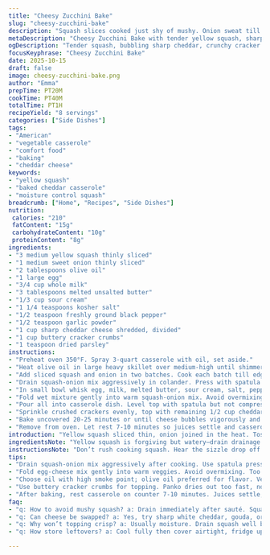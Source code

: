 ```yaml
---
title: "Cheesy Zucchini Bake"
slug: "cheesy-zucchini-bake"
description: "Squash slices cooked just shy of mushy. Onion sweat till translucence with hints of caramel. Egg and sour cream combine with melted butter and sharp cheddar. Cracker topping browned crisp with cheese melting golden. Oven roasted till bubbling, scent of garlic and cheddar filling the kitchen. Crunch contrasts the tender squash. Make ahead friendly, easy substitutions for cheese and cream. Simple, flexible squash casserole that sings comfort. Watch for moisture drain or casserole sogginess. Visual and tactile cues guide doneness more than clocks."
metaDescription: "Cheesy Zucchini Bake with tender yellow squash, sharp cheddar, buttery cracker topping. Moisture managed, baked bubbly crisp. Slices clean, savory, accented by garlic."
ogDescription: "Tender squash, bubbling sharp cheddar, crunchy cracker top browns golden. Manage moisture, watch sizzle stop, rest before serving. Classic American squash casserole."
focusKeyphrase: "Cheesy Zucchini Bake"
date: 2025-10-15
draft: false
image: cheesy-zucchini-bake.png
author: "Emma"
prepTime: PT20M
cookTime: PT40M
totalTime: PT1H
recipeYield: "8 servings"
categories: ["Side Dishes"]
tags:
- "American"
- "vegetable casserole"
- "comfort food"
- "baking"
- "cheddar cheese"
keywords:
- "yellow squash"
- "baked cheddar casserole"
- "moisture control squash"
breadcrumb: ["Home", "Recipes", "Side Dishes"]
nutrition: 
 calories: "210"
 fatContent: "15g"
 carbohydrateContent: "10g"
 proteinContent: "8g"
ingredients:
- "3 medium yellow squash thinly sliced"
- "1 medium sweet onion thinly sliced"
- "2 tablespoons olive oil"
- "1 large egg"
- "3/4 cup whole milk"
- "3 tablespoons melted unsalted butter"
- "1/3 cup sour cream"
- "1 1/4 teaspoons kosher salt"
- "1/2 teaspoon freshly ground black pepper"
- "1/2 teaspoon garlic powder"
- "1 cup sharp cheddar cheese shredded, divided"
- "1 cup buttery cracker crumbs"
- "1 teaspoon dried parsley"
instructions:
- "Preheat oven 350°F. Spray 3-quart casserole with oil, set aside."
- "Heat olive oil in large heavy skillet over medium-high until shimmering but not smoking."
- "Add sliced squash and onion in two batches. Cook each batch till edges wrinkle slightly and release faint sizzling moisture, about 4-6 minutes per batch. Don't let soften to mush, subtle snap remains."
- "Drain squash-onion mix aggressively in colander. Press with spatula to wring excess water or use paper towels to pat dry. Transfer to large bowl."
- "In small bowl whisk egg, milk, melted butter, sour cream, salt, pepper, garlic powder, and 1/2 cup cheddar thoroughly till mixture loosens and creamy."
- "Fold wet mixture gently into warm squash-onion mix. Avoid overmixing lest squash break down further; keep chunks intact."
- "Pour all into casserole dish. Level top with spatula but not compressed."
- "Sprinkle crushed crackers evenly, top with remaining 1/2 cup cheddar and dried parsley."
- "Bake uncovered 20-25 minutes or until cheese bubbles vigorously and cracker topping colors golden brown with toasty hints."
- "Remove from oven. Let rest 7-10 minutes so juices settle and casserole firms. Serve warm."
introduction: "Yellow squash sliced thin, onion joined in the heat. Tossed in olive oil till they're softening but hold their shape. Moisture gets squeezed out—crucial, trust me. Creamy mixture of egg, melted butter, sour cream, and sharp cheddar pulls everything together. Baking makes squash tender without slipping into soggy mush. Top crowned with buttery cracker crumbs, extra cheddar for that browning. Crisp, bubbly, with garlic aroma riding high. You’ll want to skip the usual soggy casseroles. Timing is a rough guide; watch the color and bubbles. Tried it with goat cheese once—added a nice tang but lost some crisp. This one’s more classic but always welcome on the table."
ingredientsNote: "Yellow squash is forgiving but watery—drain drainage no less than 5 minutes vital to avoid watery messes. Olive oil is best for flavor and high smoke point; vegetable oil works but less flavor. Cheddar can be swapped for sharp white cheddar, gouda or even pepper jack if you want heat. Sour cream balances richness; Greek yogurt is a fair substitute but impacts moisture slightly. Crackers for topping must be buttery or they’ll crisp hard but lack flavor—panko crumbs aren’t the same. Salt measured carefully because cheese adds salt already. Fresh garlic powder always better than dried for aroma punch; skip if fresh garlic is on hand but cook briefly in oil first to soften bite. Butter melted warm but not browned prevents harsh caramel flavors."
instructionsNote: "Don’t rush cooking squash. Hear the sizzle drop off and edges curling means perfect doneness. Overcooked squash turns to glue on baking. Drain thoroughly or casserole will be swampy. Gentle folding with wet egg-cheese mix keeps texture but ensures flavor penetration. Avoid vigorous stirring. Use quality casserole dish for even heat distribution; metal heats fastest, ceramic holds heat longer. Top layering of crackers and cheese critical for crisp topping—press lightly so crackers stay dry for better browning. Oven temp steady at 350°F; too hot burns topping before filling cooks. Resting after baking is non-negotiable for texture to set. Serve warm, not hot—cheese firms slightly and casseroles slice clean."
tips:
- "Drain squash-onion mix aggressively after cooking. Use spatula pressure or paper towels to remove excess water. Moisture kills crispness. No shortcuts here. Five minutes minimum or top wilts, soggy mess guaranteed."
- "Fold egg-cheese mix gently into warm veggies. Avoid overmixing. Too much stirring breaks squash chunks, makes mush. Keep textures distinct. Look for creamy coating, not sloppy liquid pooling. Sensitive balance."
- "Choose oil with high smoke point; olive oil preferred for flavor. Vegetable oil can replace but loses aroma. Heat until shimmer, don’t smoke to avoid bitter notes. Sizzle sound fades when squash edges curl—signal to drain immediately."
- "Use buttery cracker crumbs for topping. Panko dries out too fast, no flavor. Layer cracker then cheese evenly, press lightly—not packed. Topping browns best when loose, dry. Oven temp steady 350°F. Too hot burns crackers before inside cooks."
- "After baking, rest casserole on counter 7-10 minutes. Juices settle, structure firms up. Slice warms easily and holds shape better. Serve room-warm, not hot, for cleaner cuts and balanced texture. Skip rest; edges collapse, sloppy slices."
faq:
- "q: How to avoid mushy squash? a: Drain immediately after sauté. Squash releases water fast; squeeze with spatula or paper towel. Cook till edges wrinkle, sizzle fades. Don’t rush draining, or bake soggy mess. Could use thicker slices less water but lose tender bite."
- "q: Can cheese be swapped? a: Yes, try sharp white cheddar, gouda, or pepper jack for heat. Goat cheese adds tang but melts differently. Adjust salt accordingly since cheeses differ in saltiness. Greek yogurt works for sour cream but watch moisture - might need longer draining."
- "q: Why won’t topping crisp? a: Usually moisture. Drain squash well before mixing. Crackers must be buttery crumbs, not panko or dry crumbs. Oven temp should be right—too low, no browning. Spread topping loosely, avoid pressing hard or it steams instead of crisps."
- "q: How store leftovers? a: Cool fully then cover airtight, fridge up to 3 days. Reheat in oven 350°F to restore topping crunch, not microwave unless in hurry—will lose crisp. Freezing not recommended; texture suffers, topping becomes mushy when reheated."

---
```

